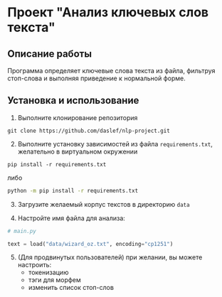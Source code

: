 # Проект "Анализ ключевых слов текста"

## Описание работы

Программа определяет ключевые слова текста из файла, фильтруя стоп-слова и выполняя приведение к нормальной форме.

## Установка и использование

1. Выполните клонирование репозитория

```
git clone https://github.com/daslef/nlp-project.git
```

2. Выполните установку зависимостей из файла `requirements.txt`, желательно в виртуальном окружении

```shell
pip install -r requirements.txt
```

либо

```bash
python -m pip install -r requirements.txt
```

3. Загрузите желаемый корпус текстов в директорию `data`

4. Настройте имя файла для анализа: 

```python
# main.py

text = load("data/wizard_oz.txt", encoding="cp1251")
```

5. (Для продвинутых пользователей) при желании, вы можете настроить:
    - токенизацию
    - тэги для морфем
    - изменить список стоп-слов